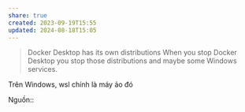 ```yaml
---
share: true
created: 2023-09-19T15:55
updated: 2024-08-18T15:05
---
```


> Docker Desktop has its own distributions When you stop Docker Desktop you stop those distributions and maybe some Windows services.

Trên Windows, wsl chính là máy ảo đó

Nguồn::
